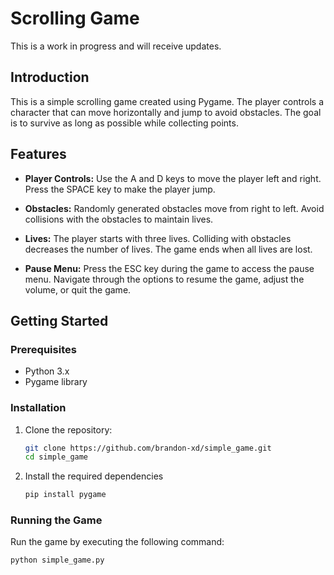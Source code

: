 # Scrolling Game
This is a work in progress and will receive updates.

## Introduction

This is a simple scrolling game created using Pygame. The player controls a character that can move horizontally and jump to avoid obstacles. The goal is to survive as long as possible while collecting points.

## Features

- **Player Controls:** Use the A and D keys to move the player left and right. Press the SPACE key to make the player jump.

- **Obstacles:** Randomly generated obstacles move from right to left. Avoid collisions with the obstacles to maintain lives.

- **Lives:** The player starts with three lives. Colliding with obstacles decreases the number of lives. The game ends when all lives are lost.

- **Pause Menu:** Press the ESC key during the game to access the pause menu. Navigate through the options to resume the game, adjust the volume, or quit the game.

## Getting Started

### Prerequisites

- Python 3.x
- Pygame library

### Installation

1. Clone the repository:

   ```bash
   git clone https://github.com/brandon-xd/simple_game.git
   cd simple_game

2. Install the required dependencies

   ```bash
   pip install pygame

### Running the Game

Run the game by executing the following command:

   ```bash
   python simple_game.py
